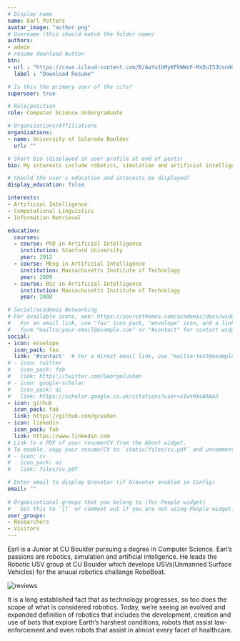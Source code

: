 ```yaml
---
# Display name
name: Earl Potters
avatar_image: "author.png"
# Username (this should match the folder name)
authors:
- admin
# resume download button
btn:
- url : "https://cvws.icloud-content.com/B/AaYu1hMyKPkWWoF-MxDuISJUsn40Acu7560Q0Dub4EcaB5M7fHGU0wje/Earl%27s+Resume-2.pdf?o=AmgPdf16cnLLmQ4oIN6I0-jcjkegaibynLuUyMq2_Fxj&v=1&x=3&a=CAogR-Xx865_5evRbwemr_TR8DNa9nUeMuAJbu1jSnN9DVMSbRDy_9nOyC4YkveQz8guIgEAUgRUsn40WgSU0wjeaiYVsOR43_OOs6Tku7_TGDExW56GKZrFQPUK3Y8nZ40EtONfJdzsnHImYX8IP5xEy2_YcRkrJKvmzlNgD0ZwPF1-nn-uxNcF8qCKjp4S2cs&e=1600041270&fl=&r=6bf32423-81f8-4249-bca6-109e15b7f138-1&k=ZfjuPLzGRIB0rptLhLmLuA&ckc=com.apple.clouddocs&ckz=com.apple.CloudDocs&p=71&s=MjyBWiV5U9zXIE7NVtCIu1Z1iJQ&cd=i"
  label : "Download Resume"

# Is this the primary user of the site?
superuser: true

# Role/position
role: Computer Science Undergraduate

# Organizations/Affiliations
organizations:
- name: University of Colorado Boulder
  url: ""

# Short bio (displayed in user profile at end of posts)
bio: My interests include robotics, simulation and artificial intelligence.

# Should the user's education and interests be displayed?
display_education: false

interests:
- Artificial Intelligence
- Computational Linguistics
- Information Retrieval

education:
  courses:
  - course: PhD in Artificial Intelligence
    institution: Stanford University
    year: 2012
  - course: MEng in Artificial Intelligence
    institution: Massachusetts Institute of Technology
    year: 2009
  - course: BSc in Artificial Intelligence
    institution: Massachusetts Institute of Technology
    year: 2008

# Social/academia Networking
# For available icons, see: https://sourcethemes.com/academic/docs/widgets/#icons
#   For an email link, use "fas" icon pack, "envelope" icon, and a link in the
#   form "mailto:your-email@example.com" or "#contact" for contact widget.
social:
- icon: envelope
  icon_pack: fas
  link: '#contact'  # For a direct email link, use "mailto:test@example.org".
# - icon: twitter
#   icon_pack: fab
#   link: https://twitter.com/GeorgeCushen
# - icon: google-scholar
#   icon_pack: ai
#   link: https://scholar.google.co.uk/citations?user=sIwtMXoAAAAJ
- icon: github
  icon_pack: fab
  link: https://github.com/gcushen
- icon: linkedin
  icon_pack: fab
  link: https://www.linkedin.com
# Link to a PDF of your resume/CV from the About widget.
# To enable, copy your resume/CV to `static/files/cv.pdf` and uncomment the lines below.  
# - icon: cv
#   icon_pack: ai
#   link: files/cv.pdf

# Enter email to display Gravatar (if Gravatar enabled in Config)
email: ""
  
# Organizational groups that you belong to (for People widget)
#   Set this to `[]` or comment out if you are not using People widget.  
user_groups:
- Researchers
- Visitors
---
```


Earl is a Junior at CU Boulder pursuing a degree in Computer Science. Earl’s passions are robotics, simulation and artificial inteligence. He leads the Robotic USV group at CU Boulder which develops USVs(Unmanned Surface Vehicles) for the anuual robotics challange RoboBoat.



[//]: <> (RoboBoat certifacate)
![reviews](../../img/joined.jpg)


It is a long established fact that as technology progresses, so too does the scope of what is considered robotics. Today, we’re seeing an evolved and expanded definition of robotics that includes the development, creation and use of bots that explore Earth’s harshest conditions, robots that assist law-enforcement and even robots that assist in almost every facet of healthcare.   

